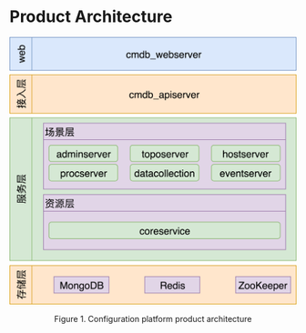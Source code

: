 # Product Architecture

![Product Architecture](../media/assert/Architecture.png)
<center>Figure 1. Configuration platform product architecture</center>